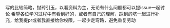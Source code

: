 写的比较简略，抛砖引玉，以看资料为主，无论有什么问题都可以提issue一起讨论
希望各位学习过程中有看到好的，或者有自己的理解，踩到的坑一起进行补充，给我提pr或者我直接给你权限，一起少走弯路，避免重复劳动